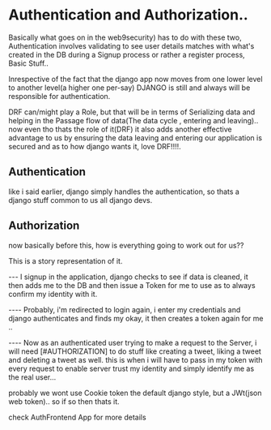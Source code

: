 # Authentication and Authorization..

Basically what goes on in the web9security) has to do with these two, Authentication involves validating to see user details matches with what's created in the DB during a Signup process or rather a register process, Basic Stuff..

Inrespective of the fact that the django app now moves from one lower level to another level(a higher one per-say) DJANGO is still and always will be responsible for authentication.

DRF can/might play a Role, but that will be in terms of Serializing data and helping in the Passage flow of data(The data cycle , entering and leaving).. now even tho thats the role of it(DRF) it also adds another effective advantage to us by ensuring the data leaving and entering our application is secured and as to how django wants it, love DRF!!!!.

## Authentication

like i said earlier, django simply handles the authentication, so thats a django stuff common to us all django devs.


## Authorization

now basically before this, how is everything going to work out for us??

This is a story representation of it.

--- I signup in the application, django checks to see if data is cleaned, it then adds me to the DB and then issue a Token for me to use as to always confirm my identity with it.

---- Probably, i'm redirected to login again, i enter my credentials and django authenticates and finds my okay, it then creates a token again for me ..

---- Now as an authenticated user trying to make a request to the Server, i will need [#AUTHORIZATION] to do stuff like creating a tweet, liking a tweet and deleting a tweet as well. this is when i will have to pass in my token with every request to enable server trust my identity and simply identify me as the real user...

probably we wont use Cookie token the default django style, but a JWt(json web token).. so if so then thats it.

check AuthFrontend App for more details